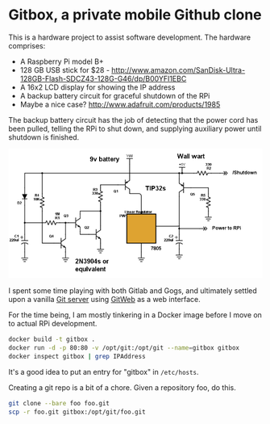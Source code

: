 Gitbox, a private mobile Github clone
=====================================

This is a hardware project to assist software development. The hardware comprises:

* A Raspberry Pi model B+
* 128 GB USB stick for $28 - http://www.amazon.com/SanDisk-Ultra-128GB-Flash-SDCZ43-128G-G46/dp/B00YFI1EBC
* A 16x2 LCD display for showing the IP address
* A backup battery circuit for graceful shutdown of the RPi
* Maybe a nice case? http://www.adafruit.com/products/1985

The backup battery circuit has the job of detecting that the power cord has been pulled,
telling the RPi to shut down, and supplying auxiliary power until shutdown is finished.

![Shutdown circuit schematic](https://raw.githubusercontent.com/wware/gitbox/master/RPiPowerDown2.png)

I spent some time playing with both Gitlab and Gogs, and ultimately
settled upon a vanilla
[Git server](https://git-scm.com/book/en/v1/Git-on-the-Server) using
[GitWeb](https://git.wiki.kernel.org/index.php/Gitweb) as a web interface.

For the time being, I am mostly tinkering in a Docker image before I move on
to actual RPi development.

```bash
docker build -t gitbox .
docker run -d -p 80:80 -v /opt/git:/opt/git --name=gitbox gitbox
docker inspect gitbox | grep IPAddress
```

It's a good idea to put an entry for "gitbox" in `/etc/hosts`.

Creating a git repo is a bit of a chore. Given a repository foo, do this.

```bash
git clone --bare foo foo.git
scp -r foo.git gitbox:/opt/git/foo.git
```
